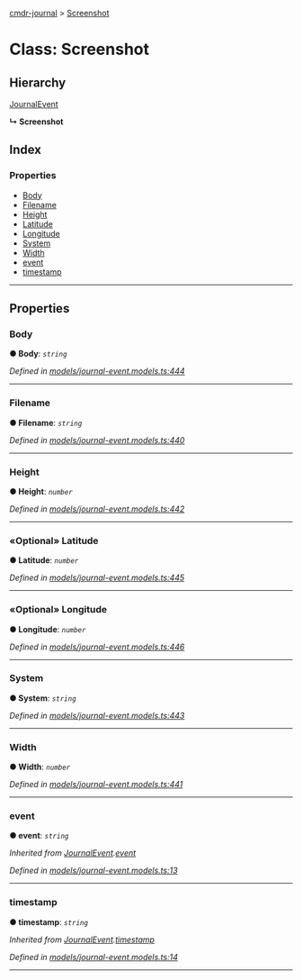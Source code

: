[cmdr-journal](../README.md) > [Screenshot](../classes/screenshot.md)



# Class: Screenshot

## Hierarchy


 [JournalEvent](journalevent.md)

**↳ Screenshot**







## Index

### Properties

* [Body](screenshot.md#body)
* [Filename](screenshot.md#filename)
* [Height](screenshot.md#height)
* [Latitude](screenshot.md#latitude)
* [Longitude](screenshot.md#longitude)
* [System](screenshot.md#system)
* [Width](screenshot.md#width)
* [event](screenshot.md#event)
* [timestamp](screenshot.md#timestamp)



---
## Properties
<a id="body"></a>

###  Body

**●  Body**:  *`string`* 

*Defined in [models/journal-event.models.ts:444](https://github.com/chrisbruford/cmdr-journal/blob/1e4d048/src/models/journal-event.models.ts#L444)*





___

<a id="filename"></a>

###  Filename

**●  Filename**:  *`string`* 

*Defined in [models/journal-event.models.ts:440](https://github.com/chrisbruford/cmdr-journal/blob/1e4d048/src/models/journal-event.models.ts#L440)*





___

<a id="height"></a>

###  Height

**●  Height**:  *`number`* 

*Defined in [models/journal-event.models.ts:442](https://github.com/chrisbruford/cmdr-journal/blob/1e4d048/src/models/journal-event.models.ts#L442)*





___

<a id="latitude"></a>

### «Optional» Latitude

**●  Latitude**:  *`number`* 

*Defined in [models/journal-event.models.ts:445](https://github.com/chrisbruford/cmdr-journal/blob/1e4d048/src/models/journal-event.models.ts#L445)*





___

<a id="longitude"></a>

### «Optional» Longitude

**●  Longitude**:  *`number`* 

*Defined in [models/journal-event.models.ts:446](https://github.com/chrisbruford/cmdr-journal/blob/1e4d048/src/models/journal-event.models.ts#L446)*





___

<a id="system"></a>

###  System

**●  System**:  *`string`* 

*Defined in [models/journal-event.models.ts:443](https://github.com/chrisbruford/cmdr-journal/blob/1e4d048/src/models/journal-event.models.ts#L443)*





___

<a id="width"></a>

###  Width

**●  Width**:  *`number`* 

*Defined in [models/journal-event.models.ts:441](https://github.com/chrisbruford/cmdr-journal/blob/1e4d048/src/models/journal-event.models.ts#L441)*





___

<a id="event"></a>

###  event

**●  event**:  *`string`* 

*Inherited from [JournalEvent](journalevent.md).[event](journalevent.md#event)*

*Defined in [models/journal-event.models.ts:13](https://github.com/chrisbruford/cmdr-journal/blob/1e4d048/src/models/journal-event.models.ts#L13)*





___

<a id="timestamp"></a>

###  timestamp

**●  timestamp**:  *`string`* 

*Inherited from [JournalEvent](journalevent.md).[timestamp](journalevent.md#timestamp)*

*Defined in [models/journal-event.models.ts:14](https://github.com/chrisbruford/cmdr-journal/blob/1e4d048/src/models/journal-event.models.ts#L14)*





___


